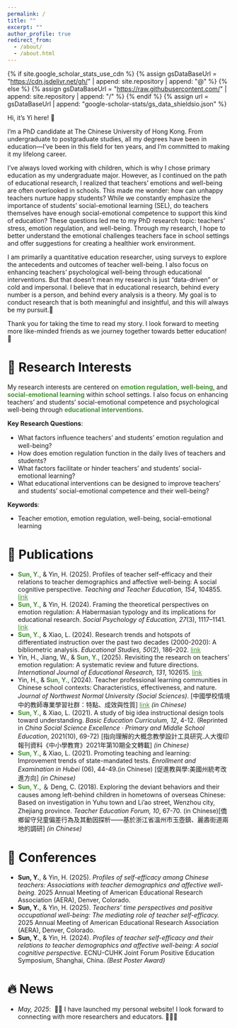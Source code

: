 ```yaml
---
permalink: /
title: ""
excerpt: ""
author_profile: true
redirect_from: 
  - /about/
  - /about.html
---
```


{% if site.google_scholar_stats_use_cdn %}
{% assign gsDataBaseUrl = "https://cdn.jsdelivr.net/gh/" | append: site.repository | append: "@" %}
{% else %}
{% assign gsDataBaseUrl = "https://raw.githubusercontent.com/" | append: site.repository | append: "/" %}
{% endif %}
{% assign url = gsDataBaseUrl | append: "google-scholar-stats/gs_data_shieldsio.json" %}

<span class='anchor' id='about-me'></span>


Hi, it’s Yi here! 🙌

I’m a PhD candidate at The Chinese University of Hong Kong. From undergraduate to postgraduate studies, all my degrees have been in education—I’ve been in this field for ten years, and I’m committed to making it my lifelong career.

I’ve always loved working with children, which is why I chose primary education as my undergraduate major. However, as I continued on the path of educational research, I realized that teachers’ emotions and well-being are often overlooked in schools. This made me wonder: how can unhappy teachers nurture happy students? While we constantly emphasize the importance of students’ social-emotional learning (SEL), do teachers themselves have enough social-emotional competence to support this kind of education? These questions led me to my PhD research topic: teachers’ stress, emotion regulation, and well-being. Through my research, I hope to better understand the emotional challenges teachers face in school settings and offer suggestions for creating a healthier work environment.

I am primarily a quantitative education researcher, using surveys to explore the antecedents and outcomes of teacher well-being. I also focus on enhancing teachers’ psychological well-being through educational interventions. But that doesn’t mean my research is just “data-driven” or cold and impersonal. I believe that in educational research, behind every number is a person, and behind every analysis is a theory. My goal is to conduct research that is both meaningful and insightful, and this will always be my pursuit.🦾

Thank you for taking the time to read my story. I look forward to meeting more like-minded friends as we journey together towards better education!🥰


# 🌻 Research Interests
My research interests are centered on <span style="font-weight:bold; color:#469035;">emotion regulation</span>, <span style="font-weight:bold; color:#469035;">well-being</span>, and <span style="font-weight:bold; color:#469035;">social-emotional learning</span> within school settings. I also focus on enhancing teachers’ and students’ social-emotional competence and psychological well-being through <span style="font-weight:bold; color:#469035;">educational interventions</span>.

**Key Research Questions**:
- What factors inﬂuence teachers’ and students’ emotion regulation and well-being?
- How does emotion regulation function in the daily lives of teachers and students?
- What factors facilitate or hinder teachers’ and students’ social-emotional learning?
- What educational interventions can be designed to improve teachers’ and students’ social-emotional competence and their well-being?

**Keywords**: 
- Teacher emotion, emotion regulation, well-being, social-emotional learning

# 📝 Publications
- <span style="font-weight:bold; color:#469035;">Sun, Y.</span>, & Yin, H. (2025). Profiles of teacher self-efficacy and their relations to teacher demographics and affective well-being: A social cognitive perspective. *Teaching and Teacher Education, 154*, 104855. <a href="https://doi.org/10.1016/j.tate.2024.104855" style="color:#469035;">link</a>
- <span style="font-weight:bold; color:#469035;">Sun, Y.</span>, & Yin, H. (2024). Framing the theoretical perspectives on emotion regulation: A Habermasian typology and its implications for educational research. *Social Psychology of Education, 27*(3), 1117–1141. <a href="https://doi.org/10.1007/s11218-023-09855-2" style="color:#469035;">link</a>
- <span style="font-weight:bold; color:#469035;">Sun, Y.</span>, & Xiao, L. (2024). Research trends and hotspots of differentiated instruction over the past two decades (2000-2020): A bibliometric analysis. *Educational Studies, 50*(2), 186–202. <a href="https://doi.org/10.1080/03055698.2021.1937945" style="color:#469035;">link</a>
- Yin, H., Jiang, W., & <span style="font-weight:bold; color:#469035;">Sun, Y.</span>, (2025). Revisiting the research on teachers’ emotion regulation: A systematic review and future directions. *International Journal of Educational Research, 131*, 102615. <a href="https://doi.org/10.1016/j.ijer.2025.102615" style="color:#469035;">link</a>
- Yin, H., & <span style="font-weight:bold; color:#469035;">Sun, Y.</span>, (2024). Teacher professional learning communities in Chinese school contexts: Characteristics, effectiveness, and nature. *Journal of Northwest Normal University (Social Sciences).* [中國學校情境中的教師專業學習社群：特點、成效與性質] <a href="https://doi.org/10.16783/j.cnki.nwnus.2024.04.010" style="color:#469035;">link</a> *(in Chinese)*
- <span style="font-weight:bold; color:#469035;">Sun, Y.</span>, & Xiao, L. (2021). A study of big idea instructional design tools toward understanding. *Basic Education Curriculum, 12*, 4-12. (Reprinted in *China Social Science Excellence · Primary and Middle School Education*, 2021(10), 69-72) [指向理解的⼤概念教學設計⼯具研究.⼈⼤復印報刊資料《中⼩學教育》2021年第10期全⽂轉載] *(in Chinese)*
- <span style="font-weight:bold; color:#469035;">Sun, Y.</span>, & Xiao, L. (2021). Promoting teaching and learning: Improvement trends of state-mandated tests. *Enrollment and Examination in Hubei* (06), 44-49.(in Chinese) [促進教與學:美國州統考改進⽅向] *(in Chinese)*
- <span style="font-weight:bold; color:#469035;">Sun, Y.</span>, ＆ Deng, C. (2018). Exploring the deviant behaviors and their causes among left-behind children in hometowns of overseas Chinese: Based on investigation in Yuhu town and Li’ao street, Wenzhou city, Zhejiang province. *Teacher Education Forum, 10*, 67-70. (in Chinese)[僑鄉留守兒童偏差行為及其動因探析——基於浙江省溫州市玉壺鎮、麗嶴街道兩地的調研] *(in Chinese)*

# 💬 Conferences
- **Sun, Y.**, & Yin, H. (2025). *Profiles of self-efficacy among Chinese teachers: Associations with teacher demographics and affective well-being.* 2025 Annual Meeting of American Educational Research Association (AERA), Denver, Colorado.
- **Sun, Y.**, & Yin, H. (2025). *Teachers’ time perspectives and positive occupational well-being: The mediating role of teacher self-efficacy.* 2025 Annual Meeting of American Educational Research Association (AERA), Denver, Colorado.
- **Sun, Y.**, & Yin, H. (2024). *Profiles of teacher self-efficacy and their relations to teacher demographics and affective well-being: A social cognitive perspective.* ECNU-CUHK Joint Forum Positive Education Symposium, Shanghai, China. *(Best Poster Award)*

# 🔥 News 
- *May, 2025*: &nbsp;🎉🎉 I have launched my personal website! I look forward to connecting with more researchers and educators. 👩‍🏫🌻

